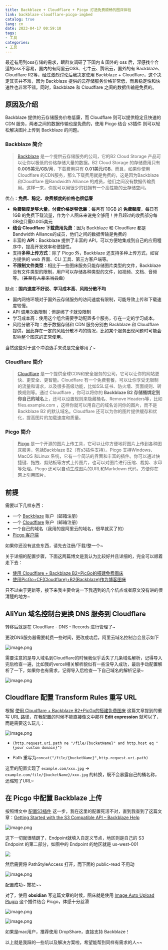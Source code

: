 ```yaml
---
title: Backblaze + Cloudflare + Picgo 打造免费顺畅的图床体验
link: backblaze-cloudflare-picgo-imgbed
catalog: true
lang: cn
date: 2023-04-17 00:59:10
tags:
- 工具
categories:
- 工具
---
```


最近有用到oss存储的需求，跟群友调研了下国内 & 国外的 oss 后，深感找个合适的oss不容易，国内的有阿里云OSS、七牛云、腾讯云，国外的有 Backblaze、Cloudflare R2等，经过~~激烈~~讨论后我决定使用 Backblaze + Cloudflare，这个决定其实并不难，因为 Backblaze 提供的云存储服务价格非常低，而且稳定性和快速性也非常不错。同时，Backblaze 和 Cloudflare 之间的数据传输是免费的。

## 原因及介绍

Backblaze 提供的云存储服务价格低廉，而 Cloudflare 则可以提供稳定且快速的 CDN 服务，两者之间的数据传输也是免费的，使用 Picgo 结合 s3插件 则可以轻松解决图片上传到 Backblaze 的问题。

### Backblaze 简介

> [Backblaze](https://link.zhihu.com/?target=https%3A//www.backblaze.com/)  是一个提供云存储服务的公司，它的B2 Cloud Storage 产品可以让你以极低的价格存储大量的数据。B2 Cloud Storage 的存储费用只有**0.005美元/GB/月**，下载费用只有 **0.01美元/GB**。而且，如果你使用Cloudflare 的CDN服务，那么下载费用就是免费的，这是因为Backblaze 和Cloudflare 是Bandwidth Alliance 的成员，他们之间没有数据传输费用。这样一来，你就可以用很少的钱拥有一个高性能的云存储空间。

优点：**免费、稳定、收费额度的价格也很低廉**

-  **免费额度足够大量，付费价格足够低廉**：每月有 10GB 的 **免费额度**，每日有 1GB 的免费下载流量，作为个人图床来说完全够用！并且超过的收费部分每GB也只需0.005美元
- **结合 Cloudflare 下载费用免费**：因为 Backblaze 和 Cloudflare 都是 Bandwidth Alliance的成员，他们之间的数据传输是免费的
- 丰富的 **API**：Backblaze 提供了丰富的 API，可以方便地集成到自己的应用程序中，提高开发效率和便捷性。
- 支持**多种上传方式**：除了 Picgo 外，Backblaze 还支持多种上传方式，如官方提供的 web 界面、CLI 工具、第三方客户端等。
- **不限制文件类型**：相比于一些图床服务只能存储图片类型的文件，Backblaze 没有文件类型的限制，用户可以存储各种类型的文件，如视频、文档、音频等。（~~甚至有人拿来当云盘~~）

缺点：**国内速度不好说、学习成本高、风险分散不均**

- 国内网络环境对于国外云存储服务的访问速度有限制，可能导致上传和下载速度较慢。
- API 调用次数限制：但是绑了卡就没限制
- 学习成本高：使用这个组合需要手动配置多个服务，存在一定的学习成本。
- 风险分散不均：由于数据存储和 CDN 服务分别由 Backblaze 和 Cloudflare 提供，因此存在一定的风险分散不均的情况，比如某个服务出现问题时可能会影响整个图床的正常使用。

当然这些对于这个冲浪选手来说是完全够用了~

### Cloudflare 简介

> [Cloudflare](https://link.zhihu.com/?target=https%3A//www.cloudflare.com/) 是一个提供全球CDN和安全服务的公司，它可以让你的网站更快、更安全、更智能。Cloudflare 有一个免费套餐，可以让你享受无限制的流量和请求，以及很多高级功能，比如SSL证书、防火墙、页面规则、转换规则等。通过 Cloudflare ，你可以将你的 **Backblaze B2 存储桶绑定到你自己的域名**上，还可以设置规则来隐藏桶名、Remove Headers等，比如 files.example.com ，这样你就可以用自己的域名访问你的图片，而不是Backblaze B2 的默认域名。Cloudflare 还可以为你的图片提供缓存和优化，提高图片的加载速度和质量。


### Picgo 简介

> [Picgo](https://github.com/Molunerfinn/PicGo/releases)  是一个开源的图片上传工具，它可以让你方便地将图片上传到各种图床服务，包括Backblaze B2（有s3插件支持）。Picgo 支持Windows、MacOS 和Linux 系统，它有一个简洁的界面和丰富的插件。你可以通过快捷键、拖拽、剪贴板等方式上传图片，也可以对图片进行压缩、裁剪、水印等处理。Picgo 还可以自动生成图片的URL和Markdown 代码，方便你在网上引用图片。


## 前提

需要以下几样东西：

- 一个 [Backblaze](https://link.zhihu.com/?target=https%3A//www.backblaze.com/) 账户（邮箱注册）
- 一个 [Cloudflare](https://link.zhihu.com/?target=https%3A//www.cloudflare.com/) 账户（邮箱注册）
- 一个自己的域名（我用的是阿里云的域名，很早就买了的）
- [Picgo 客户端](https://github.com/Molunerfinn/PicGo/releases)

如果你还没有这些东西，请先去注册/下载/整一个~ 

关于详细的配置步骤，下面这两篇博文是我认为比较好并且详细的，完全可以顺着走下去：

- [使用 Cloudflare + Backblaze B2+PicGo的搭建免费图床 ](https://zhuanlan.zhihu.com/p/604285576)
- [使用PicGo+CF(Cloudflare)+B2(Backblaze)作为博客图床](https://blog.ostdb.info/54300)

只不过由于更新等，接下来我主要会说一下我遇到的几个坑点或者原文没有讲的很清楚的地方~

## AliYun 域名控制台更换 DNS 服务到 Cloudflare

转移后就是在 Cloudflare - DNS - Records 进行管理了~

更改DNS服务器需要耗费一些时间，更改成功后，阿里云域名控制台会显示如下

![image.png](https://backblaze.cosine.ren/2023/04/20230417002448.png)

需要注意的是导入域名到Cloudflare的时候我似乎丢失了几条域名解析，记得导入完后检查一遍，比如我的vercel相关解析貌似有一些没导入成功，最后手动配置解析了一下，如果你也有需求，记得导入后检查一下自己域名的解析记录~

![image.png](https://backblaze.cosine.ren/2023/04/20230417003924.png)

## Cloudflare 配置 Transform Rules 重写 URL

根据  [使用 Cloudflare + Backblaze B2+PicGo的搭建免费图床](https://zhuanlan.zhihu.com/p/604285576) 这篇文章提到的重写 URL 路径，在我配置的时候不能直接像文中那样 **Edit expression** 就可以了，而是需要这么玩儿：

![image.png](https://backblaze.cosine.ren/2023/04/20230417001524.png)
-  `(http.request.uri.path ne "/file/{bucketName}" and http.host eq "{your custom domain}")`

- Path 重写为`concat("/file/{bucketName}",http.request.uri.path)`

这里的配置实现了 `example.com/xxx.jpg` -> `example.com/file/{bucketName}/xxx.jpg` 的转换，既不会暴露自己的桶名称，还缩短了URL~

## 在 Picgo 中配置 Backblaze 上传

按照博文中 [配置S3插件](https://blog.ostdb.info/54300/#%E5%AE%89%E8%A3%85PicGo%E5%8F%8APicGo-S3-Plugin) 这一步，我在这里的配置死活不对，直到我查到了这篇文章：[Getting Started with the S3 Compatible API – Backblaze Help](https://help.backblaze.com/hc/en-us/articles/360047425453-Getting-Started-with-the-S3-Compatible-API#:~:text=To%20find%20the%20S3%20Endpoint%20for%20your%20account%2C,your%20bucket%2C%20you%E2%80%99ll%20see%20the%20S3%20Endpoint%20listed.)

![image.png](https://backblaze.cosine.ren/2023/04/20230416232027.png)

这下一切就很晴朗了，Endpoint就填入自定义节点，地区则是自己的 S3 Endpoint 的第二部分，如图中的 Endpoint 的地区就是 us-west-001

![](https://help.backblaze.com/hc/article_attachments/360069692933/mceclip0.png)

然后需要将 PathStyleAccess 打开，而下面的 public-read 不用动

![image.png](https://backblaze.cosine.ren/2023/04/20230416232458.png)

配置成功~ 撒花~~

对了，使用 **obsidian** 写这篇文章的时候，图床就是使用  [Image Auto Upload Plugin](https://github.com/renmu123/obsidian-image-auto-upload-plugin)  这个插件结合 Picgo，体感十分丝滑

![image.png](https://backblaze.cosine.ren/2023/04/20230417002602.png)

![image.png](https://backblaze.cosine.ren/2023/04/20230417002531.png)

如果是mac用户，推荐使用 DropShare，直接支持 Backblaze！

以上就是我踩的一些坑以及解决方案啦，希望能帮到同样有需求的人~~